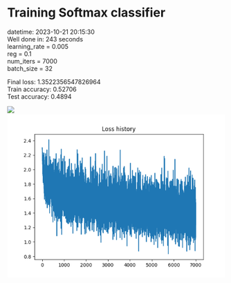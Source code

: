 # Training Softmax classifier  
datetime: 2023-10-21 20:15:30  
Well done in: 243 seconds  
learning_rate = 0.005  
reg = 0.1  
num_iters = 7000  
batch_size = 32  

Final loss: 1.3522356547826964   
Train accuracy: 0.52706   
Test accuracy: 0.4894  

<img src="weights.png">  
<br>
<img src="loss.png">
